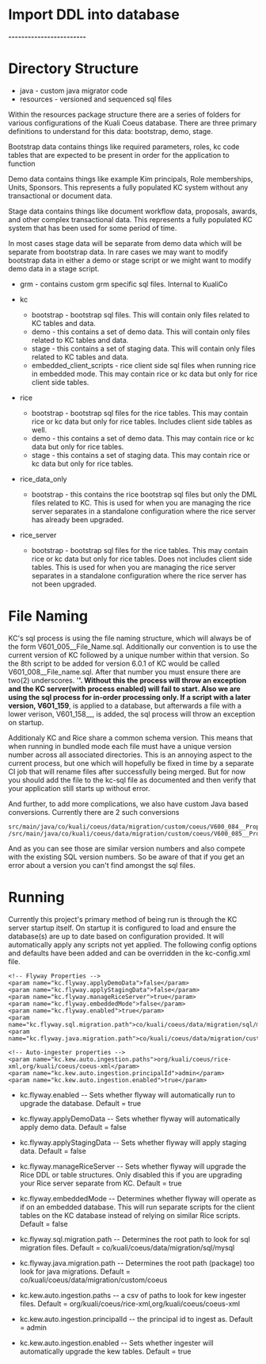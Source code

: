 # Import DDL into database
**------------------------**

# Directory Structure

* java - custom java migrator code
* resources - versioned and sequenced sql files

Within the resources package structure there are a series of folders for various configurations of the Kuali Coeus database.  There are three primary definitions to understand for this data: bootstrap, demo, stage.

Bootstrap data contains things like required parameters, roles, kc code tables that are expected to be present in order for the application to function

Demo data contains things like example Kim principals, Role memberships, Units, Sponsors.  This represents a fully populated KC system without any transactional or document data.

Stage data contains things like document workflow data, proposals, awards, and other complex transactional data.  This represents a fully populated KC system that has been used for some period of time.

In most cases stage data will be separate from demo data which will be separate from bootstrap data.  In rare cases we may want to modify bootstrap data in either a demo or stage script or we might want to modify demo data in a stage script.

* grm - contains custom grm specific sql files.  Internal to KualiCo
* kc
  * bootstrap - bootstrap sql files. This will contain only files related to KC tables and data.
  * demo - this contains a set of demo data.  This will contain only files related to KC tables and data.
  * stage - this contains a set of staging data.  This will contain only files related to KC tables and data.
  * embedded_client_scripts - rice client side sql files when running rice in embedded mode.  This may contain rice or kc data but only for rice client side tables.
* rice
  * bootstrap - bootstrap sql files for the rice tables.  This may contain rice or kc data but only for rice tables.  Includes client side tables as well.
  * demo - this contains a set of demo data.  This may contain rice or kc data but only for rice tables.
  * stage - this contains a set of staging data.  This may contain rice or kc data but only for rice tables.

* rice_data_only
  * bootstrap - this contains the rice bootstrap sql files but only the DML files related to KC.  This is used for when you are managing the rice server separates in a standalone configuration where the rice server has already been upgraded.

* rice_server
  * bootstrap - bootstrap sql files for the rice tables.  This may contain rice or kc data but only for rice tables.  Does not includes client side tables.  This is used for when you are managing the rice server separates in a standalone configuration where the rice server has not been upgraded.

# File Naming

KC's sql process is using the file naming structure, which will always be of the form V601_005__File_Name.sql. Additionally our convention is to use the current version of KC followed by a unique number within that version. So the 8th script to be added for version 6.0.1 of KC would be called V601_008__File_name.sql. After that number you must ensure there are two(2) underscores. '__'. Without this the process will throw an exception and the KC server(with process enabled) will fail to start. Also we are using the sql process for in-order processing only. If a script with a later version, V601_159__, is applied to a database, but afterwards a file with a lower verison, V601_158__, is added, the sql process will throw an exception on startup.

Additionaly KC and Rice share a common schema version. This means that when running in bundled mode each file must have a unique version number across all associated directories. This is an annoying aspect to the current process, but one which will hopefully be fixed in time by a separate CI job that will rename files after successfully being merged. But for now you should add the file to the kc-sql file as documented and then verify that your application still starts up without error.

And further, to add more complications, we also have custom Java based conversions. Currently there are 2 such conversions
```
src/main/java/co/kuali/coeus/data/migration/custom/coeus/V600_084__PropAwardPersonRoleConversion.java
/src/main/java/co/kuali/coeus/data/migration/custom/coeus/V600_085__ProposalRoleConversion.java
```
And as you can see those are similar version numbers and also compete with the existing SQL version numbers. So be aware of that if you get an error about a version you can't find amongst the sql files.

# Running

Currently this project's primary method of being run is through the KC server startup itself. On startup it is configured to load and ensure the database(s) are up to date based on configuration provided. It will automatically apply any scripts not yet applied. The following config options and defaults have been added and can be overridden in the kc-config.xml file.
```
<!-- Flyway Properties -->
<param name="kc.flyway.applyDemoData">false</param>
<param name="kc.flyway.applyStagingData">false</param>
<param name="kc.flyway.manageRiceServer">true</param>
<param name="kc.flyway.embeddedMode">false</param>
<param name="kc.flyway.enabled">true</param>
<param name="kc.flyway.sql.migration.path">co/kuali/coeus/data/migration/sql/mysql</param>
<param name="kc.flyway.java.migration.path">co/kuali/coeus/data/migration/custom/coeus</param>

<!-- Auto-ingester properties -->
<param name="kc.kew.auto.ingestion.paths">org/kuali/coeus/rice-xml,org/kuali/coeus/coeus-xml</param>
<param name="kc.kew.auto.ingestion.principalId">admin</param>
<param name="kc.kew.auto.ingestion.enabled">true</param>
```

* kc.flyway.enabled -- Sets whether flyway will automatically run to upgrade the database. Default = true
* kc.flyway.applyDemoData -- Sets whether flyway will automatically apply demo data. Default = false
* kc.flyway.applyStagingData -- Sets whether flyway will apply staging data. Default = false
* kc.flyway.manageRiceServer -- Sets whether flyway will upgrade the Rice DDL or table structures. Only disabled this if you are upgrading your Rice server separate from KC. Default = true
* kc.flyway.embeddedMode -- Determines whether flyway will operate as if on an embedded database. This will run separate scripts for the client tables on the KC database instead of relying on similar Rice scripts. Default = false
* kc.flyway.sql.migration.path -- Determines the root path to look for sql migration files. Default = co/kuali/coeus/data/migration/sql/mysql
* kc.flyway.java.migration.path -- Determines the root path (package) too look for java migrations. Default = co/kuali/coeus/data/migration/custom/coeus

* kc.kew.auto.ingestion.paths -- a csv of paths to look for kew ingester files. Default = org/kuali/coeus/rice-xml,org/kuali/coeus/coeus-xml
* kc.kew.auto.ingestion.principalId -- the principal id to ingest as. Default = admin
* kc.kew.auto.ingestion.enabled -- Sets whether ingester will automatically upgrade the kew tables. Default = true
